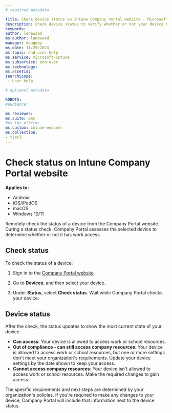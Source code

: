 ```yaml
---
# required metadata

title: Check device status on Intune Company Portal website - Microsoft Intune | Microsoft Docs
description: Check device status to verify whether or not your device has access to work resources. 
keywords:
author: lenewsad
ms.author: lanewsad
manager: dougeby
ms.date: 11/29/2023
ms.topic: end-user-help
ms.service: microsoft-intune
ms.subservice: end-user
ms.technology:
ms.assetid: 
searchScope:
 - User help

# optional metadata

ROBOTS:  
#audience:

ms.reviewer: 
ms.suite: ems
#ms.tgt_pltfrm:
ms.custom: intune-enduser
ms.collection:
- tier2
---
```


# Check status on Intune Company Portal website  


**Applies to:** 
* Android  
* iOS/iPadOS   
* macOS   
* Windows 10/11     

Remotely check the status of a device from the Company Portal website. During a status check, Company Portal assesses the selected device to determine whether or not it has work access. 

## Check status  
To check the status of a device:  

1. Sign in to the [Company Portal website](https://go.microsoft.com/fwlink/?linkid=2010980).  

2. Go to **Devices**, and then select your device.  

3. Under **Status**, select **Check status**. Wait while Company Portal checks your device.  

## Device status    

After the check, the status updates to show the most current state of your device. 

* **Can access**: Your device is allowed to access work or school resources.  
* **Out of compliance - can still access company resources**: Your device is allowed to access work or school resources, but one or more settings don't meet your organization's requirements. Update your device settings by the date shown to keep your access.  
* **Cannot access company resources**: Your device isn't allowed to access work or school resources. Make the required changes to gain access.  

The specific requirements and next steps are determined by your organization's policies. If you're required to make any changes to your device, Company Portal will include that information next to the device status.  
